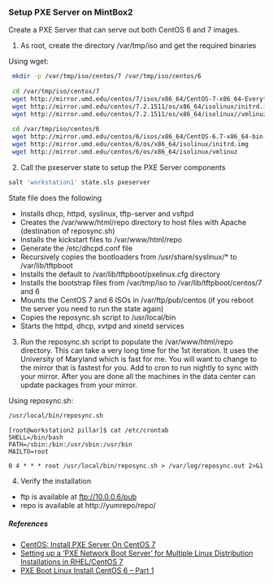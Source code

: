 
### Setup PXE Server on MintBox2

Create a PXE Server that can serve out both CentOS 6 and 7 images.

1. As root, create the directory /var/tmp/iso and get the required binaries

Using wget:

 ```bash
  mkdir -p /var/tmp/iso/centos/7 /var/tmp/iso/centos/6
  
  cd /var/tmp/iso/centos/7
  wget http://mirror.umd.edu/centos/7/isos/x86_64/CentOS-7-x86_64-Everything-1511.iso
  wget http://mirror.umd.edu/centos/7.2.1511/os/x86_64/isolinux/initrd.img
  wget http://mirror.umd.edu/centos/7.2.1511/os/x86_64/isolinux//vmlinuz
  
  cd /var/tmp/iso/centos/6
  wget http://mirror.umd.edu/centos/6/isos/x86_64/CentOS-6.7-x86_64-bin-DVD1.iso
  wget http://mirror.umd.edu/centos/6/os/x86_64/isolinux/initrd.img
  wget http://mirror.umd.edu/centos/6/os/x86_64/isolinux/vmlinuz
  ```


2. Call the pxeserver state to setup the PXE Server components

 ```bash
 salt 'workstation1' state.sls pxeserver
 ```

 State file does the following
 - Installs dhcp, httpd, syslinux, tftp-server and vsftpd
 - Creates the /var/www/html/repo directory to host files with Apache (destination of reposync.sh)
 - Installs the kickstart files to /var/www/html/repo
 - Generate the /etc/dhcpd.conf file
 - Recursively copies the bootloaders from /usr/share/syslinux/* to /var/lib/tftpboot
 - Installs the default to /var/lib/tftpboot/pxelinux.cfg directory
 - Installs the bootstrap files from /var/tmp/iso to /var/lib/tftpboot/centos/7 and 6
 - Mounts the CentOS 7 and 6 ISOs in /var/ftp/pub/centos (if you reboot the server you need to run the state again)
 - Copies the reposync.sh script to /usr/local/bin
 - Starts the httpd, dhcp, xvtpd and xinetd services

3. Run the reposync.sh script to populate the /var/www/html/repo directory. This can take a very long time for the 1st iteration.  It uses the University of Maryland which is fast for me.  You will want to change to the mirror that is fastest for you.  Add to cron to run nightly to sync with your mirror.  After you are done all the machines in the data center can update packages from your mirror.

Using reposync.sh: 
 ```bash
/usr/local/bin/reposync.sh
```

```
[root@workstation2 pillar]$ cat /etc/crontab 
SHELL=/bin/bash
PATH=/sbin:/bin:/usr/sbin:/usr/bin
MAILTO=root

0 4 * * * root /usr/local/bin/reposync.sh > /var/log/reposync.out 2>&1
```

4. Verify the installation

- ftp is available at ftp://10.0.0.6/pub
- repo is available at http://yumrepo/repo/
 
##### References
- [CentOS: Install PXE Server On CentOS 7](ravindrayadava.blogspot.com/2014/10/centos-install-pxe-server-on-centos-7.html)
- [Setting up a ‘PXE Network Boot Server’ for Multiple Linux Distribution Installations in RHEL/CentOS 7](http://www.tecmint.com/install-pxe-network-boot-server-in-centos-7/)
- [PXE Boot Linux Install CentOS 6 – Part 1](https://conradjonesit.wordpress.com/2013/07/07/pxe-boot-linux-install-centos-6/)

